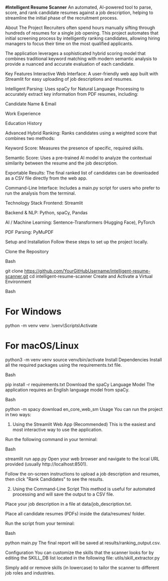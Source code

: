 **#Intelligent Resume Scanner**
An automated, AI-powered tool to parse, score, and rank candidate resumes against a job description, helping to streamline the initial phase of the recruitment process.

About The Project
Recruiters often spend hours manually sifting through hundreds of resumes for a single job opening. This project automates that initial screening process by intelligently ranking candidates, allowing hiring managers to focus their time on the most qualified applicants.

The application leverages a sophisticated hybrid scoring model that combines traditional keyword matching with modern semantic analysis to provide a nuanced and accurate evaluation of each candidate.

Key Features
Interactive Web Interface: A user-friendly web app built with Streamlit for easy uploading of job descriptions and resumes.

Intelligent Parsing: Uses spaCy for Natural Language Processing to accurately extract key information from PDF resumes, including:

Candidate Name & Email

Work Experience

Education History

Advanced Hybrid Ranking: Ranks candidates using a weighted score that combines two methods:

Keyword Score: Measures the presence of specific, required skills.

Semantic Score: Uses a pre-trained AI model to analyze the contextual similarity between the resume and the job description.

Exportable Results: The final ranked list of candidates can be downloaded as a CSV file directly from the web app.

Command-Line Interface: Includes a main.py script for users who prefer to run the analysis from the terminal.

Technology Stack
Frontend: Streamlit

Backend & NLP: Python, spaCy, Pandas

AI / Machine Learning: Sentence-Transformers (Hugging Face), PyTorch

PDF Parsing: PyMuPDF

Setup and Installation
Follow these steps to set up the project locally.

Clone the Repository

Bash

git clone https://github.com/YourGitHubUsername/intelligent-resume-scanner.git
cd intelligent-resume-scanner
Create and Activate a Virtual Environment

Bash

# For Windows
python -m venv venv
.\venv\Scripts\Activate

# For macOS/Linux
python3 -m venv venv
source venv/bin/activate
Install Dependencies
Install all the required packages using the requirements.txt file.

Bash

pip install -r requirements.txt
Download the spaCy Language Model
The application requires an English language model from spaCy.

Bash

python -m spacy download en_core_web_sm
Usage
You can run the project in two ways:

1. Using the Streamlit Web App (Recommended)
This is the easiest and most interactive way to use the application.

Run the following command in your terminal:

Bash

streamlit run app.py
Open your web browser and navigate to the local URL provided (usually http://localhost:8501).

Follow the on-screen instructions to upload a job description and resumes, then click "Rank Candidates" to see the results.

2. Using the Command-Line Script
This method is useful for automated processing and will save the output to a CSV file.

Place your job description in a file at data/job_description.txt.

Place all candidate resumes (PDFs) inside the data/resumes/ folder.

Run the script from your terminal:

Bash

python main.py
The final report will be saved at results/ranking_output.csv.

Configuration
You can customize the skills that the scanner looks for by editing the SKILL_DB list located in the following file:
utils/skill_extractor.py

Simply add or remove skills (in lowercase) to tailor the scanner to different job roles and industries.

